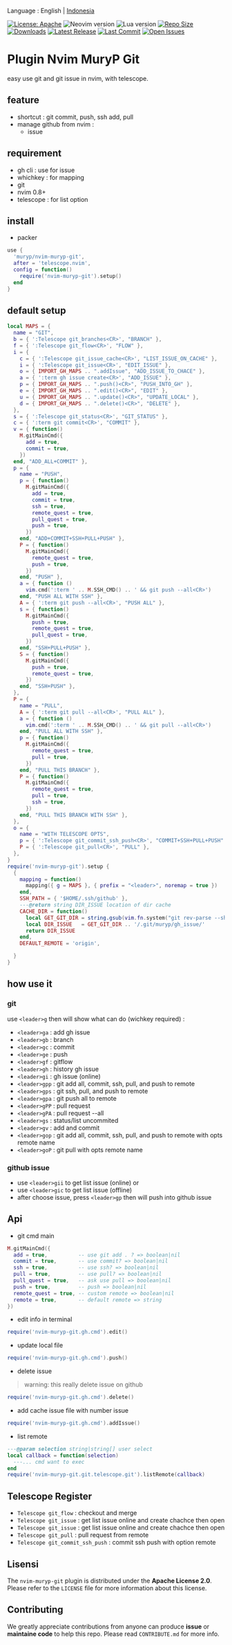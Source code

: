 Language : English | [Indonesia](./README-ID.md)

[![License: Apache](https://img.shields.io/badge/License-Apache-blue.svg)](https://opensource.org/licenses/Apache-2.0)
![Neovim version](https://img.shields.io/badge/Neovim-0.8.x-green.svg)
![Lua version](https://img.shields.io/badge/Lua-5.4-yellow.svg)
[![Repo Size](https://img.shields.io/github/repo-size/muryp/nvim-muryp-git)](https://github.com/muryp/nvim-muryp-git)
[![Downloads](https://img.shields.io/github/downloads/muryp/nvim-muryp-git/total)](https://github.com/muryp/nvim-muryp-git/releases)
[![Latest Release](https://img.shields.io/github/release/muryp/nvim-muryp-git)](https://github.com/muryp/nvim-muryp-git/releases/latest)
[![Last Commit](https://img.shields.io/github/last-commit/muryp/nvim-muryp-git)](https://github.com/muryp/nvim-muryp-git/commits/master)
[![Open Issues](https://img.shields.io/github/issues/muryp/nvim-muryp-git)](https://github.com/muryp/nvim-muryp-git/issues)
# Plugin Nvim MuryP Git
easy use git and git issue in nvim, with telescope.
## feature
- shortcut : git commit, push, ssh add, pull
- manage github from nvim :
  - issue
## requirement
- gh cli : use for issue
- whichkey : for mapping
- git
- nvim 0.8+
- telescope : for list option
## install
- packer
```lua
use {
  'muryp/nvim-muryp-git',
  after = 'telescope.nvim',
  config = function()
    require('nvim-muryp-git').setup()
  end
}
```
## default setup
```lua
local MAPS = {
  name = "GIT",
  b = { ':Telescope git_branches<CR>', "BRANCH" },
  f = { ':Telescope git_flow<CR>', "FLOW" },
  i = {
    c = { ':Telescope git_issue_cache<CR>', "LIST_ISSUE_ON_CACHE" },
    i = { ':Telescope git_issue<CR>', "EDIT_ISSUE" },
    o = { IMPORT_GH_MAPS .. ".addIssue", "ADD_ISSUE_TO_CHACE" },
    a = { ':term gh issue create<CR>', "ADD_ISSUE" },
    p = { IMPORT_GH_MAPS .. ".push()<CR>", "PUSH_INTO_GH" },
    e = { IMPORT_GH_MAPS .. ".edit()<CR>", "EDIT" },
    u = { IMPORT_GH_MAPS .. ".update()<CR>", "UPDATE_LOCAL" },
    d = { IMPORT_GH_MAPS .. ".delete()<CR>", "DELETE" },
  },
  s = { ':Telescope git_status<CR>', "GIT_STATUS" },
  c = { ':term git commit<CR>', "COMMIT" },
  v = { function()
    M.gitMainCmd({
      add = true,
      commit = true,
    })
  end, "ADD_ALL+COMMIT" },
  p = {
    name = "PUSH",
    p = { function()
      M.gitMainCmd({
        add = true,
        commit = true,
        ssh = true,
        remote_quest = true,
        pull_quest = true,
        push = true,
      })
    end, "ADD+COMMIT+SSH+PULL+PUSH" },
    P = { function()
      M.gitMainCmd({
        remote_quest = true,
        push = true,
      })
    end, "PUSH" },
    a = { function ()
      vim.cmd(':term ' .. M.SSH_CMD() .. ' && git push --all<CR>')
    end, "PUSH ALL WITH SSH" },
    A = { ':term git push --all<CR>', "PUSH ALL" },
    s = { function()
      M.gitMainCmd({
        push = true,
        remote_quest = true,
        pull_quest = true,
      })
    end, "SSH+PULL+PUSH" },
    S = { function()
      M.gitMainCmd({
        push = true,
        remote_quest = true,
      })
    end, "SSH+PUSH" },
  },
  P = {
    name = "PULL",
    A = { ':term git pull --all<CR>', "PULL ALL" },
    a = { function ()
      vim.cmd(':term ' .. M.SSH_CMD() .. ' && git pull --all<CR>')
    end, "PULL ALL WITH SSH" },
    p = { function()
      M.gitMainCmd({
        remote_quest = true,
        pull = true,
      })
    end, "PULL THIS BRANCH" },
    P = { function()
      M.gitMainCmd({
        remote_quest = true,
        pull = true,
        ssh = true,
      })
    end, "PULL THIS BRANCH WITH SSH" },
  },
  o = {
    name = "WITH TELESCOPE OPTS",
    p = { ':Telescope git_commit_ssh_push<CR>', "COMMIT+SSH+PULL+PUSH" },
    P = { ':Telescope git_pull<CR>', "PULL" },
  },
}
require('nvim-muryp-git').setup {
  {
    mapping = function()
      mapping({ g = MAPS }, { prefix = "<leader>", noremap = true })
    end,
    SSH_PATH = { '$HOME/.ssh/github' },
    ---@return string DIR_ISSUE location of dir cache
    CACHE_DIR = function()
      local GET_GIT_DIR = string.gsub(vim.fn.system("git rev-parse --show-toplevel"), '\n', '')
      local DIR_ISSUE   = GET_GIT_DIR .. '/.git/muryp/gh_issue/'
      return DIR_ISSUE
    end,
    DEFAULT_REMOTE = 'origin',

  }
}
```

## how use it
### git
use `<leader>g` then will show what can do (wichkey required) :
- `<leader>ga` : add gh issue
- `<leader>gb` : branch
- `<leader>gc` : commit
- `<leader>ge` : push
- `<leader>gf` : gitflow
- `<leader>gh` : history gh issue
- `<leader>gi` : gh issue (online)
- `<leader>gpp` : git add all, commit, ssh, pull, and push to remote
- `<leader>gps` : git ssh, pull, and push to remote
- `<leader>gpa` : git push all to remote
- `<leader>gPP` : pull request
- `<leader>gPA` : pull request --all
- `<leader>gs` : status/list uncommited
- `<leader>gv` : add and commit
- `<leader>gop` : git add all, commit, ssh, pull, and push to remote with opts remote name
- `<leader>goP` : git pull with opts remote name

### github issue
- use `<leader>gii` to get list issue (online)
or
- use `<leader>gic` to get list issue (offline)
- after choose issue, press `<leader>gp` then will push into github issue

## Api
- git cmd main
```lua
M.gitMainCmd({
  add = true,          -- use git add . ? => boolean|nil
  commit = true,       -- use commit? => boolean|nil
  ssh = true,          -- use ssh? => boolean|nil
  pull = true,         -- use pull? => boolean|nil
  pull_quest = true,   -- ask use pull => boolean|nil
  push = true,         -- push => boolean|nil
  remote_quest = true, -- custom remote => boolean|nil
  remote = true,       -- default remote => string
})
```
- edit info in terminal
```lua
require('nvim-muryp-git.gh.cmd').edit()
```
- update local file
```lua
require('nvim-muryp-git.gh.cmd').push()
```
- delete issue
> warning: this really delete issue on github
```lua
require('nvim-muryp-git.gh.cmd').delete()
```
- add cache issue file with number issue
```lua
require('nvim-muryp-git.gh.cmd').addIssue()
```
- list remote
```lua
---@param selection string|string[] user select
local callback = function(selection)
  ---... cmd want to exec
end
require('nvim-muryp-git.git.telescope.git').listRemote(callback)
```

## Telescope Register
- `Telescope git_flow` : checkout and merge
- `Telescope git_issue` : get list issue online and create chachce then open
- `Telescope git_issue` : get list issue online and create chachce then open
- `Telescope git_pull` : pull request from remote
- `Telescope git_commit_ssh_push` : commit ssh push with option remote

## Lisensi
The `nvim-muryp-git` plugin is distributed under the **Apache License 2.0**. Please refer to the `LICENSE` file for more information about this license.

## Contributing
We greatly appreciate contributions from anyone can produce **issue** or **maintaine code** to help this repo. Please read `CONTRIBUTE.md` for more info.

